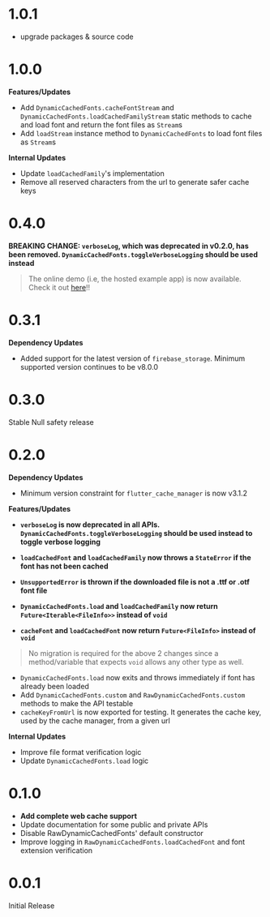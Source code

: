 # 1.0.1
- upgrade packages & source code
# 1.0.0

**Features/Updates**

- Add `DynamicCachedFonts.cacheFontStream` and `DynamicCachedFonts.loadCachedFamilyStream` static methods to cache and load font and return the font files as `Stream`s
- Add `loadStream` instance method to `DynamicCachedFonts` to load font files as `Stream`s

**Internal Updates**

- Update `loadCachedFamily`'s implementation
- Remove all reserved characters from the url to generate safer cache keys

# 0.4.0

**BREAKING CHANGE: `verboseLog`, which was deprecated in v0.2.0, has been removed. `DynamicCachedFonts.toggleVerboseLogging` should be used instead**

> The online demo (i.e, the hosted example app) is now available. Check it out [here][online-demo]!!

[online-demo]: https://sidrao2006.github.io/dynamic_cached_fonts

# 0.3.1

**Dependency Updates**

- Added support for the latest version of `firebase_storage`. Minimum supported version continues to be v8.0.0

# 0.3.0

Stable Null safety release

# 0.2.0

**Dependency Updates**

- Minimum version constraint for `flutter_cache_manager` is now v3.1.2

**Features/Updates**

- **`verboseLog` is now deprecated in all APIs. `DynamicCachedFonts.toggleVerboseLogging` should be used instead to toggle verbose logging**

- **`loadCachedFont` and `loadCachedFamily` now throws a `StateError` if the font has not been cached**
- **`UnsupportedError` is thrown if the downloaded file is not a .ttf or .otf font file**
- **`DynamicCachedFonts.load` and `loadCachedFamily` now return `Future<Iterable<FileInfo>>` instead of `void`**
- **`cacheFont` and `loadCachedFont` now return `Future<FileInfo>` instead of `void`**

> No migration is required for the above 2 changes since a method/variable that expects `void` allows any other type as well.

- `DynamicCachedFonts.load` now exits and throws immediately if font has already been loaded
- Add `DynamicCachedFonts.custom` and `RawDynamicCachedFonts.custom` methods to make the API testable
- `cacheKeyFromUrl` is now exported for testing. It generates the cache key, used by the cache manager, from a given url

**Internal Updates**

- Improve file format verification logic
- Update `DynamicCachedFonts.load` logic

# 0.1.0

- **Add complete web cache support**
- Update documentation for some public and private APIs
- Disable RawDynamicCachedFonts' default constructor
- Improve logging in `RawDynamicCachedFonts.loadCachedFont` and font extension verification

# 0.0.1

Initial Release
